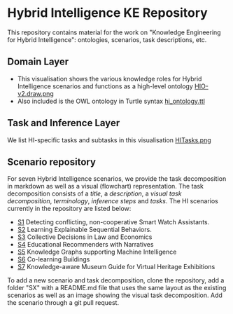 # Hybrid Intelligence KE Repository
This repository contains material for the work on "Knowledge Engineering for Hybrid Intelligence": ontologies, scenarios, task descriptions, etc. 

## Domain Layer 
- This visualisation shows the various knowledge roles for Hybrid Intelligence scenarios and functions as a high-level ontology  [HIO-v2.draw.png](HIO-v2.drawio.png)
- Also included is the OWL ontology in Turtle syntax [hi_ontology.ttl](HI_ontology.ttl)

## Task and Inference Layer
We list HI-specific tasks and subtasks in this visualisation [HITasks.png](HITasks.png)

## Scenario repository
For seven Hybrid Intelligence scenarios, we provide the task decomposition in markdown as well as a visual (flowchart) representation. The task decomposition consists of a *title*, a *description*, a *visual task decomposition*, *terminology*,  *inference steps* and *tasks*. The HI scenarios currently in the repository are listed below:

- [S1](S1/) Detecting conflicting, non-cooperative Smart Watch Assistants.
- [S2](S2/) Learning Explainable Sequential Behaviors.
- [S3](S3/) Collective Decisions in Law and Economics
- [S4](S4/) Educational Recommenders with Narratives
- [S5](S5/) Knowledge Graphs supporting Machine Intelligence
- [S6](S6/) Co-learning Buildings
- [S7](S7/) Knowledge-aware Museum Guide for Virtual Heritage Exhibitions

To add a new scenario and task decomposition, clone the repository, add a folder "SX" with a README.md file that uses the same layout as the existing scenarios as well as an image showing the visual task decomposition. Add the scenario through a git pull request.

